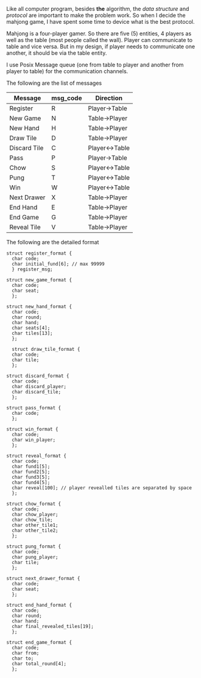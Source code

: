 Like all computer program, besides **the** algorithm, the _data structure_ and _protocol_ are important to make the problem work.  So when I decide the mahjong game, I have spent some time to device what is the best protocol.

Mahjong is a four-player gamer.  So there are five (5) entities, 4 players as well as the table (most people called the wall).  Player can communicate to table and vice versa.  But in my design, if player needs to communicate one another, it should be via the table entity.

I use Posix Message queue (one from table to player and another from player to table) for the communication channels.

The following are the list of messages

| Message    | msg_code | Direction | 
| -----------| ---------| --------------| 
| Register   | R        | Player->Table | 
| New Game   | N        | Table->Player | 
| New Hand   | H        | Table->Player | 
| Draw Tile  | D        | Table->Player | 
| Discard Tile |  C     | Player<->Table | 
| Pass       | P        | Player->Table | 
| Chow       | S        | Player<->Table | 
| Pung       | T        | Player<->Table | 
| Win        | W        | Player<->Table | 
| Next Drawer | X       | Table->Player | 
| End Hand   | E        | Table->Player | 
| End Game   | G        | Table->Player | 
| Reveal Tile | V       | Table->Player | 

The following are the detailed format

```
struct register_format {
  char code;
  char initial_fund[6]; // max 99999
  } register_msg;

struct new_game_format {
  char code;
  char seat;
  };
  
struct new_hand_format {
  char code;
  char round;
  char hand;
  char seats[4];
  char tiles[13];
  };
  
  struct draw_tile_format {
  char code;
  char tile;
  };

struct discard_format {
  char code;
  char discard_player;
  char discard_tile;
  };
  
struct pass_format {
  char code;
  };
  
struct win_format {
  char code;
  char win_player;
  };
  
struct reveal_format {
  char code;
  char fund1[5];
  char fund2[5];
  char fund3[5];
  char fund4[5];
  char reveal[100]; // player revealled tiles are separated by space
  };
  
struct chow_format {
  char code;
  char chow_player;
  char chow_tile;
  char other_tile1;
  char other_tile2;
  };
  
struct pung_format {
  char code;
  char pung_player;
  char tile;
  };

struct next_drawer_format {
  char code;
  char seat;
  };
  
struct end_hand_format {
  char code;
  char round;
  char hand;
  char final_revealed_tiles[19];
  };

struct end_game_format {
  char code;
  char from;
  char to;
  char total_round[4];
  };
```
 
